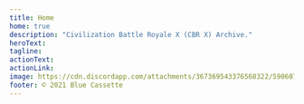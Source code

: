 ```yaml
---
title: Home
home: true
description: "Civilization Battle Royale X (CBR X) Archive."
heroText:
tagline:
actionText:
actionLink:
image: https://cdn.discordapp.com/attachments/367369543376568322/590607288377802782/CBR_Logo.png
footer: © 2021 Blue Cassette
---
```


<HomeAlbums
  :pages="$site.pages"
/>

<HomeAlbums2
:pages="$site.pages"
/>
